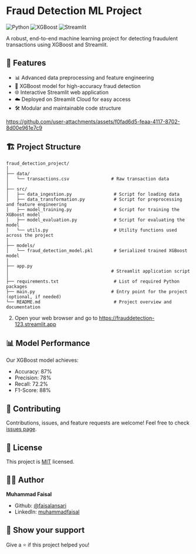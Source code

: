 # Fraud Detection ML Project

![Python](https://img.shields.io/badge/Python-3.7%2B-blue)
![XGBoost](https://img.shields.io/badge/XGBoost-Latest-green)
![Streamlit](https://img.shields.io/badge/Streamlit-Latest-red)

A robust, end-to-end machine learning project for detecting fraudulent transactions using XGBoost and Streamlit.

## 🚀 Features

- 📊 Advanced data preprocessing and feature engineering
- 🤖 XGBoost model for high-accuracy fraud detection
- 🌐 Interactive Streamlit web application
- ☁️ Deployed on Streamlit Cloud for easy access
- 🛠 Modular and maintainable code structure


https://github.com/user-attachments/assets/f0fad6d5-feaa-4117-8702-8d00e961e7c9




## 🏗 Project Structure

```plaintext
fraud_detection_project/
│
├── data/
│   └── transactions.csv                # Raw transaction data
│
├── src/
│   ├── data_ingestion.py                # Script for loading data
│   ├── data_transformation.py           # Script for preprocessing and feature engineering
│   ├── model_training.py                # Script for training the XGBoost model
│   ├── model_evaluation.py              # Script for evaluating the model
│   └── utils.py                         # Utility functions used across the project
│
├── models/
│   └── fraud_detection_model.pkl        # Serialized trained XGBoost model
│
├── app.py
│                                       # Streamlit application script
│
├── requirements.txt                     # List of required Python packages
├── main.py                             # Entry point for the project (optional, if needed)
└── README.md                            # Project overview and documentation

```
2. Open your web browser and go to https://frauddetection-123.streamlit.app

## 📊 Model Performance

Our XGBoost model achieves:
- Accuracy: 87%
- Precision: 78%
- Recall: 72.2%
- F1-Score: 88%

## 🤝 Contributing

Contributions, issues, and feature requests are welcome! Feel free to check [issues page](https://github.com/yourusername/fraud-detection-project/issues).

## 📝 License

This project is [MIT](https://choosealicense.com/licenses/mit/) licensed.

## 🙋‍♂️ Author

**Muhammad Faisal**

- Github: [@faisalansari](https://github.com/ansarifaisal12/)
- LinkedIn: [muhammadfaisal](https://www.linkedin.com/in/muhammadfaisal12/)

## 🌟 Show your support

Give a ⭐️ if this project helped you!
  
